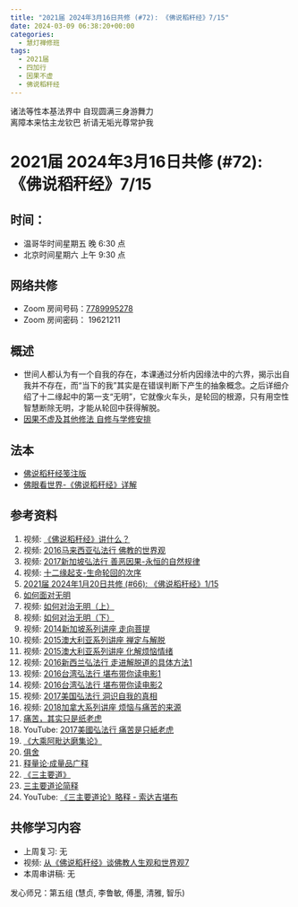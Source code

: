 ```yaml
---
title: "2021届 2024年3月16日共修 (#72): 《佛说稻秆经》7/15"
date: 2024-03-09 06:38:20+00:00
categories:
  - 慧灯禅修班
tags:
  - 2021届
  - 四加行
  - 因果不虚
  - 佛说稻秆经
---
```

诸法等性本基法界中 自现圆满三身游舞力\
离障本来怙主龙钦巴 祈请无垢光尊常护我

# 2021届 2024年3月16日共修 (#72): 《佛说稻秆经》7/15

## 时间：

* 温哥华时间星期五 晚 6:30 点
* 北京时间星期六 上午 9:30 点

## 网络共修

* Zoom 房间号码：[7789995278](https://us02web.zoom.us/j/7789995278?pwd=VjZmbWJFY2k2K0E5RVB2cTNIQmhqUT09)
* Zoom 房间密码： 19621211

## 概述

* 世间人都认为有一个自我的存在，本课通过分析内因缘法中的六界，揭示出自我并不存在，而“当下的我”其实是在错误判断下产生的抽象概念。之后详细介绍了十二缘起中的第一支“无明”，它就像火车头，是轮回的根源，只有用空性智慧断除无明，才能从轮回中获得解脱。 
* [因果不虚及其他修法 自修与学修安排 ](https://fohuifayu.com/index.php/huideng-jiangtang/chanxiuke/zen-03/8655-zen03-ygbx?title=%E4%BD%9B%E8%AF%B4%E7%A8%BB%E7%A7%86%E7%BB%8F)

## 法本

* [](https://www.huidengvan.com/pages/fsdgj/)[](/f/up/佛眼看世界-《佛说稻秆经》详解.pdf)[佛说稻秆经笺注版](https://www.huidengvan.com/pages/fsdgj/)
* [佛眼看世界-《佛说稻秆经》详解](https://fohuifayu.com/index.php/huideng-zhiguang/dianzi-congshu/jingdian-jiedu/jingdian-jiedu-5)

## 参考资料[](https://www.huidengvan.com/posts/2023-08-05-2021%E5%B1%8A-2023%E5%B9%B48%E6%9C%8812%E6%97%A5%E5%85%B1%E4%BF%AE-46-%E8%BD%AE%E5%9B%9E%E8%BF%87%E6%82%A3%E6%95%B4%E4%BD%932-2%E4%B8%89%E6%A0%B9%E6%9C%AC%E8%8B%A6/)

1. 视频: [《佛说稻秆经》讲什么？ ](https://fohuifayu.com/index.php/shipin-jingcui/jingcai-shipin/3098-Y16123-Y09?title=)
2. [](https://fohuifayu.com/index.php/other-column/xiangguan-jinglun/jingdian/yuanqi-jing/8377-d33?title=)[](https://fohuifayu.com/index.php/huideng-jiangtang/jingdian-jiedu/yuanqi-zan)视频: [2016马来西亚弘法行 佛教的世界观](https://fohuifayu.com/index.php/huideng-jiangtang/huanqiu-xilie/malai-xiya/1097-l16002)
3. 视频: [2017新加坡弘法行 善恶因果-永恒的自然规律](https://fohuifayu.com/index.php/huideng-jiangtang/huanqiu-xilie/xin-jia-po/1825-l17021)
4. 视频: [十二缘起支-生命轮回的次序](https://fohuifayu.com/index.php/huideng-jiangtang/fofa-jianxiu/jichu-zhishi/1844-b00119)
5. [2021届 2024年1月20日共修 (#66): 《佛说稻秆经》1/15](https://www.huidengvan.com/posts/2024-01-06-2021%E5%B1%8A-2024%E5%B9%B41%E6%9C%8820%E6%97%A5%E5%85%B1%E4%BF%AE-66-%E4%BD%9B%E8%AF%B4%E7%A8%BB%E7%A7%86%E7%BB%8F1-5/)
6. [如何面对无明](https://fohuifayu.com/index.php/huideng-zhiguang/huideng-series/shi-ce/8194-a00121)
7. 视频: [](https://fohuifayu.com/index.php/huideng-jiangtang/fofa-jianxiu/ruhe-duizhi-fannao/591-l12009)[如何对治无明（上）](https://fohuifayu.com/index.php/huideng-jiangtang/fofa-jianxiu/ruhe-duizhi-fannao/591-l12009)
8. 视频: [](https://fohuifayu.com/index.php/shipin-jingcui/jingcai-shipin/3098-Y16123-Y09?title=)[如何对治无明（下）](https://fohuifayu.com/index.php/huideng-jiangtang/fofa-jianxiu/ruhe-duizhi-fannao/592-l12010)
9. [](https://fohuifayu.com/index.php/huideng-jiangtang/fofa-jianxiu/ruhe-duizhi-fannao/592-l12010)视频: [2014新加坡系列讲座 走向菩提](https://fohuifayu.com/index.php/huideng-jiangtang/huanqiu-xilie/xin-jia-po/583-l14058)
10. 视频: [2015澳大利亚系列讲座 禅定与解脱](https://fohuifayu.com/index.php/huideng-jiangtang/huanqiu-xilie/aoda-liya/1122-l15046)
11. 视频: [2015澳大利亚系列讲座 化解烦恼情绪](https://fohuifayu.com/index.php/huideng-jiangtang/huanqiu-xilie/aoda-liya/1137-l15051)
12. 视频: [2016新西兰弘法行 走进解脱道的具体方法1](https://fohuifayu.com/index.php/huideng-jiangtang/huanqiu-xilie/xin-xilan/1315-l15009)
13. 视频: [2016台湾弘法行 堪布带你读电影1](https://fohuifayu.com/index.php/huideng-jiangtang/huanqiu-xilie/taiwan-diqu/1117-l11046)
14. 视频: [2016台湾弘法行 堪布带你读电影2](https://fohuifayu.com/index.php/huideng-jiangtang/huanqiu-xilie/taiwan-diqu/1155-l12032) 
15. 视频: [2017美国弘法行 洞识自我的真相](https://fohuifayu.com/index.php/huideng-jiangtang/huanqiu-xilie/mei-guo/2390-l17032)
16. 视频: [2018加拿大系列讲座 烦恼与痛苦的来源](https://fohuifayu.com/index.php/huideng-jiangtang/huanqiu-xilie/jia-na-da/2976-l18074)
17. [痛苦，其实只是纸老虎](https://fohuifayu.com/index.php/huideng-zhiguang/huideng-series/jiu-ce/8179-a00105)
18. YouTube: [2017美國弘法行 痛苦是只紙老虎](https://www.youtube.com/watch?v=QPRx6y24DXE)
19. [《大乘阿毗达磨集论》](https://culture.pkstate.com/jingshu/5287.html)
20. [俱舍](https://www.zhihuihai.net/%E5%AD%A6%E4%BD%9B%E4%B9%8B%E5%AE%B6/%E4%BA%94%E9%83%A8%E5%A4%A7%E8%AE%BA/%E4%BF%B1%E8%88%8D)
21. [释量论·成量品广释](https://www.riyuebianzhao.com/%E4%BA%94%E8%AE%BA/%E9%87%8A%E9%87%8F%E8%AE%BA%E6%88%90%E9%87%8F%E5%93%81%E5%B9%BF%E9%87%8A)[](https://www.zhihuihai.net/%E5%AD%A6%E4%BD%9B%E4%B9%8B%E5%AE%B6/%E4%BA%94%E9%83%A8%E5%A4%A7%E8%AE%BA/%E4%BF%B1%E8%88%8D)
22. [《三主要道》](http://read.goodweb.net.cn/PDF/p14/%E4%B8%89%E4%B8%BB%E8%A6%81%E9%81%93%E8%AE%BA%E8%AE%B2%E8%AE%B0.pdf)
23. [三主要道论简释](https://mingguang.im/reading/%E4%B8%89%E4%B8%BB%E8%A6%81%E9%81%93%E8%AE%BA%E7%AE%80%E9%87%8A)
24. YouTube:  [《三主要道论》略释 - 索达吉堪布 ](https://www.youtube.com/watch?v=wdDE5aENOyw)

## **共修学习内容**

* 上周复习: [](https://www.huidengvan.com/f/up/%E4%B8%B2%E8%AE%B2%E7%A8%BF-%E7%94%9F%E8%8B%A6%E8%80%81%E8%8B%A6.ppt)[](https://www.huidengvan.com/f/up/%E4%B8%8A%E5%91%A8%E5%A4%8D%E4%B9%A0-%E7%97%85%E8%8B%A6.docx)[](https://www.huidengvan.com/f/up/%E4%B8%B2%E8%AE%B2%E7%A8%BF-%E7%88%B1%E5%88%AB%E7%A6%BB%E8%8B%A6.docx)[](/f/up/上周复习-不欲临苦.docx)无
* [](/f/up/串讲稿-人生八苦.pdf)视频: [从《佛说稻秆经》谈佛教人生观和世界观7 ](https://fohuifayu.com/index.php/huideng-jiangtang/jingdian-jiedu/foshuo-daoganjing/2462-l17078)
* 本周串讲稿: [](https://www.huidengvan.com/f/up/%E4%B8%B2%E8%AE%B2%E7%A8%BF-%E7%94%9F%E8%8B%A6%E8%80%81%E8%8B%A6.ppt)[](https://www.huidengvan.com/f/up/%E4%B8%8A%E5%91%A8%E5%A4%8D%E4%B9%A0-%E7%97%85%E8%8B%A6.docx)[](https://www.huidengvan.com/f/up/%E4%B8%B2%E8%AE%B2%E7%A8%BF-%E7%88%B1%E5%88%AB%E7%A6%BB%E8%8B%A6.docx)[](/f/up/上周复习-不欲临苦.docx)无

发心师兄：第五组 (慧贞, 李鲁敏, 傅墨, 清雅, 智乐)
